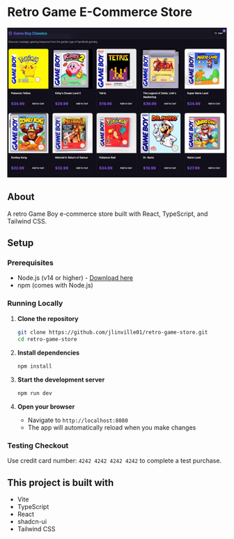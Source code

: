# Retro Game E-Commerce Store

![Project logo](https://github.com/jlinville01/retro-game-store/blob/main/assets/retro-game-logo.png?raw=true)

## About

A retro Game Boy e-commerce store built with React, TypeScript, and Tailwind CSS.

## Setup

### Prerequisites
- Node.js (v14 or higher) - [Download here](https://nodejs.org/)
- npm (comes with Node.js)

### Running Locally

1. **Clone the repository**
   ```bash
   git clone https://github.com/jlinville01/retro-game-store.git
   cd retro-game-store
   ```

2. **Install dependencies**
   ```bash
   npm install
   ```

3. **Start the development server**
   ```bash
   npm run dev
   ```

4. **Open your browser**
   - Navigate to `http://localhost:8080`
   - The app will automatically reload when you make changes

### Testing Checkout
Use credit card number: `4242 4242 4242 4242` to complete a test purchase.

## This project is built with

- Vite
- TypeScript
- React
- shadcn-ui
- Tailwind CSS
